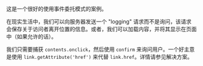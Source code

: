 这是一个很好的使用事件委托模式的案例。

在现实生活中，我们可以向服务器发送一个 "logging" 请求而不是询问，该请求会保存关于访问者离开位置的信息。或者，我们可以加载内容，并将其显示在页面中（如果允许的话）。

我们只需要捕获 `contents.onclick`，然后使用 `confirm` 来询问用户。一个好主意是使用 `link.getAttribute('href')` 来代替 `link.href`。详情请参见解决方案。
